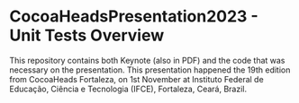 # CocoaHeadsPresentation2023 - Unit Tests Overview

This repository contains both Keynote (also in PDF) and the code that was necessary on the presentation. This presentation happened the 19th edition from CocoaHeads Fortaleza, on 1st November at Instituto Federal de Educação, Ciência e Tecnologia (IFCE), Fortaleza, Ceará, Brazil.

